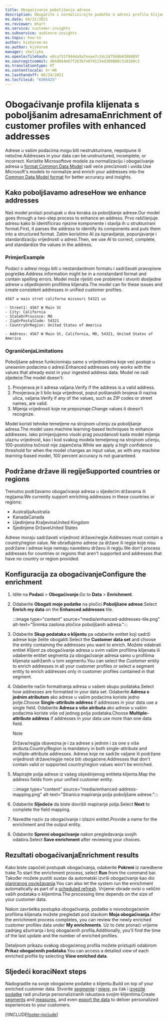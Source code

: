 ```yaml
---
title: Obogaćivanje poboljšanja adrese
description: Obogatite i normalizirajte podatke o adresi profila klijenata pomoću Microsoftovih modela.
ms.date: 04/21/2021
ms.reviewer: mhart
ms.service: customer-insights
ms.subservice: audience-insights
ms.topic: how-to
author: kishorem-ms
ms.author: kishorem
manager: shellyha
ms.openlocfilehash: e0ca731f944da9a7eaae7c2dc2d7568b6386089f
ms.sourcegitcommit: d84d664e67f263bfeb741154d309088c5101b9c3
ms.translationtype: HT
ms.contentlocale: hr-HR
ms.lasthandoff: 06/24/2021
ms.locfileid: "6305423"
---
```

# <a name="enrichment-of-customer-profiles-with-enhanced-addresses"></a><span data-ttu-id="b9e07-103">Obogaćivanje profila klijenata s poboljšanim adresama</span><span class="sxs-lookup"><span data-stu-id="b9e07-103">Enrichment of customer profiles with enhanced addresses</span></span>

<span data-ttu-id="b9e07-104">Adrese u vašim podacima mogu biti nestrukturirane, nepotpune ili netočne.</span><span class="sxs-lookup"><span data-stu-id="b9e07-104">Addresses in your data can be unstructured, incomplete, or incorrect.</span></span> <span data-ttu-id="b9e07-105">Koristite Microsoftove modele za normalizaciju i obogaćivanje adresa u [format Common Data Model](/common-data-model/schema/core/applicationcommon/address) radi veće preciznosti i uvida.</span><span class="sxs-lookup"><span data-stu-id="b9e07-105">Use Microsoft's models to normalize and enrich your addresses into the [Common Data Model format](/common-data-model/schema/core/applicationcommon/address) for better accuracy and insights.</span></span>

## <a name="how-we-enhance-addresses"></a><span data-ttu-id="b9e07-106">Kako poboljšavamo adrese</span><span class="sxs-lookup"><span data-stu-id="b9e07-106">How we enhance addresses</span></span>

<span data-ttu-id="b9e07-107">Naš model prolazi postupak u dva koraka za poboljšanje adrese.</span><span class="sxs-lookup"><span data-stu-id="b9e07-107">Our model goes through a two-step process to enhance an address.</span></span> <span data-ttu-id="b9e07-108">Prvo raščlanjuje adresu kako bi identificirao njezine komponente i stavlja ih u strukturirani format.</span><span class="sxs-lookup"><span data-stu-id="b9e07-108">First, it parses the address to identify its components and puts them into a structured format.</span></span> <span data-ttu-id="b9e07-109">Zatim koristimo AI za ispravljanje, popunjavanje i standardizaciju vrijednosti u adresi.</span><span class="sxs-lookup"><span data-stu-id="b9e07-109">Then, we use AI to correct, complete, and standardize the values in the address.</span></span>

### <a name="example"></a><span data-ttu-id="b9e07-110">Primjer</span><span class="sxs-lookup"><span data-stu-id="b9e07-110">Example</span></span>

<span data-ttu-id="b9e07-111">Podaci o adresi mogu biti u nestandardnom formatu i sadržavati pravopisne pogreške.</span><span class="sxs-lookup"><span data-stu-id="b9e07-111">Address information might be in a nonstandard format and contain spelling errors.</span></span> <span data-ttu-id="b9e07-112">Model može riješiti ove probleme i stvoriti dosljedne adrese u objedinjenim profilima klijenata.</span><span class="sxs-lookup"><span data-stu-id="b9e07-112">The model can fix these issues and create consistent addresses in unified customer profiles.</span></span>

```Input
4567 w main stret californa missouri 54321 us
```

```Output
- Street1: 4567 W Main St
- City: California
- StateOrProvince: MO
- ZipOrPostalCode: 54321
- CountryOrRegion: United States of America

- Address: 4567 W Main St, California, MO, 54321, United States of America
```

### <a name="limitations"></a><span data-ttu-id="b9e07-113">Ograničenja</span><span class="sxs-lookup"><span data-stu-id="b9e07-113">Limitations</span></span>

<span data-ttu-id="b9e07-114">Poboljšane adrese funkcioniraju samo s vrijednostima koje već postoje u unesenim podacima o adresi.</span><span class="sxs-lookup"><span data-stu-id="b9e07-114">Enhanced addresses only works with the values that already exist in your ingested address data.</span></span> <span data-ttu-id="b9e07-115">Model ne radi sljedeće:</span><span class="sxs-lookup"><span data-stu-id="b9e07-115">The model doesn't:</span></span> 

1. <span data-ttu-id="b9e07-116">Provjerava je li adresa valjana.</span><span class="sxs-lookup"><span data-stu-id="b9e07-116">Verify if the address is a valid address.</span></span>
2. <span data-ttu-id="b9e07-117">Provjerava je li bilo koja vrijednost, poput poštanskih brojeva ili naziva ulica, valjana.</span><span class="sxs-lookup"><span data-stu-id="b9e07-117">Verify if any of the values, such as ZIP codes or street names, are valid.</span></span>
3. <span data-ttu-id="b9e07-118">Mijenja vrijednosti koje ne prepoznaje.</span><span class="sxs-lookup"><span data-stu-id="b9e07-118">Change values it doesn't recognize.</span></span>

<span data-ttu-id="b9e07-119">Model koristi tehnike temeljene na strojnom učenju za poboljšanje adresa.</span><span class="sxs-lookup"><span data-stu-id="b9e07-119">The model uses machine learning-based techniques to enhance addresses.</span></span> <span data-ttu-id="b9e07-120">Iako primjenjujemo visoki prag pouzdanosti kada model mijenja ulaznu vrijednost, kao i kod svakog modela temeljenog na strojnom učenju, 100-postotna točnost nije zajamčena.</span><span class="sxs-lookup"><span data-stu-id="b9e07-120">While we apply a high confidence threshold for when the model changes an input value, as with any machine learning-based model, 100 percent accuracy is not guaranteed.</span></span>

## <a name="supported-countries-or-regions"></a><span data-ttu-id="b9e07-121">Podržane države ili regije</span><span class="sxs-lookup"><span data-stu-id="b9e07-121">Supported countries or regions</span></span>

<span data-ttu-id="b9e07-122">Trenutno podržavamo obogaćivanje adresa u sljedećim državama ili regijama:</span><span class="sxs-lookup"><span data-stu-id="b9e07-122">We currently support enriching addresses in these countries or regions:</span></span> 

- <span data-ttu-id="b9e07-123">Australija</span><span class="sxs-lookup"><span data-stu-id="b9e07-123">Australia</span></span>
- <span data-ttu-id="b9e07-124">Kanada</span><span class="sxs-lookup"><span data-stu-id="b9e07-124">Canada</span></span>
- <span data-ttu-id="b9e07-125">Ujedinjena Kraljevina</span><span class="sxs-lookup"><span data-stu-id="b9e07-125">United Kingdom</span></span>
- <span data-ttu-id="b9e07-126">Sjedinjene Države</span><span class="sxs-lookup"><span data-stu-id="b9e07-126">United States</span></span>

<span data-ttu-id="b9e07-127">Adrese moraju sadržavati vrijednost države/regije.</span><span class="sxs-lookup"><span data-stu-id="b9e07-127">Addresses must contain a country/region value.</span></span> <span data-ttu-id="b9e07-128">Ne obrađujemo adrese za države ili regije koje nisu podržane i adrese koje nemaju navedenu državu ili regiju.</span><span class="sxs-lookup"><span data-stu-id="b9e07-128">We don't process addresses for countries or regions that aren't supported and addresses that have no country or region provided.</span></span>

## <a name="configure-the-enrichment"></a><span data-ttu-id="b9e07-129">Konfiguracija za obogaćivanje</span><span class="sxs-lookup"><span data-stu-id="b9e07-129">Configure the enrichment</span></span>

1. <span data-ttu-id="b9e07-130">Idite na **Podaci** > **Obogaćivanje**.</span><span class="sxs-lookup"><span data-stu-id="b9e07-130">Go to **Data** > **Enrichment**.</span></span>

1. <span data-ttu-id="b9e07-131">Odaberite **Obogati moje podatke** na pločici **Poboljšane adrese**.</span><span class="sxs-lookup"><span data-stu-id="b9e07-131">Select **Enrich my data** on the **Enhanced addresses** tile.</span></span>

   :::image type="content" source="media/enhanced-addresses-tile.png" alt-text="Snimka zaslona pločice poboljšanih adresa.":::

1. <span data-ttu-id="b9e07-133">Odaberite **Skup podataka o klijentu** pa odaberite entitet koji sadrži adrese koje želite obogatiti.</span><span class="sxs-lookup"><span data-stu-id="b9e07-133">Select the **Customer data set** and choose the entity containing the addresses you want to enrich.</span></span> <span data-ttu-id="b9e07-134">Možete odabrati entitet *Klijent* za obogaćivanje adresa u svim vašim profilima klijenata ili odaberite entitet segmenta za obogaćivanje adresa samo u profilima klijenata sadržanih u tom segmentu.</span><span class="sxs-lookup"><span data-stu-id="b9e07-134">You can select the *Customer* entity to enrich addresses in all your customer profiles or select a segment entity to enrich addresses only in customer profiles contained in that segment.</span></span>

1. <span data-ttu-id="b9e07-135">Odaberite način formatiranja adresa u vašem skupu podataka.</span><span class="sxs-lookup"><span data-stu-id="b9e07-135">Select how addresses are formatted in your data set.</span></span> <span data-ttu-id="b9e07-136">Odaberite **Adresa s jednim atributom** ako adrese u vašim podacima koriste jedno polje.</span><span class="sxs-lookup"><span data-stu-id="b9e07-136">Choose **Single-attribute address** if addresses in your data use a single field.</span></span> <span data-ttu-id="b9e07-137">Odaberite **Adresa s više atributa** ako adrese u vašim podacima koriste više od jednog polja podataka.</span><span class="sxs-lookup"><span data-stu-id="b9e07-137">Choose **Multiple-attribute address** if addresses in your data use more than one data field.</span></span>

   > [!NOTE]
   > <span data-ttu-id="b9e07-138">Država/regija obavezna je i za adrese s jednim i za one s više atributa.</span><span class="sxs-lookup"><span data-stu-id="b9e07-138">Country/Region is mandatory in both single-attribute and multiple-attribute addresses.</span></span> <span data-ttu-id="b9e07-139">Adrese koje ne sadrže valjane ili podržane vrijednosti države/regije neće biti obogaćene.</span><span class="sxs-lookup"><span data-stu-id="b9e07-139">Addresses that don't contain valid or supported country/region values won't be enriched.</span></span>

1.  <span data-ttu-id="b9e07-140">Mapirajte polja adrese iz vašeg objedinjenog entiteta klijenta.</span><span class="sxs-lookup"><span data-stu-id="b9e07-140">Map the address fields from your unified customer entity.</span></span>

    :::image type="content" source="media/enhanced-address-mapping.png" alt-text="Stranica mapiranja polja poboljšane adrese.":::

1. <span data-ttu-id="b9e07-142">Odaberite **Sljedeće** da biste dovršili mapiranje polja.</span><span class="sxs-lookup"><span data-stu-id="b9e07-142">Select **Next** to complete the field mapping.</span></span>

1. <span data-ttu-id="b9e07-143">Navedite naziv za obogaćivanje i izlazni entitet.</span><span class="sxs-lookup"><span data-stu-id="b9e07-143">Provide a name for the enrichment and the output entity.</span></span>

1. <span data-ttu-id="b9e07-144">Odaberite **Spremi obogaćivanje** nakon pregledavanja svojih odabira.</span><span class="sxs-lookup"><span data-stu-id="b9e07-144">Select **Save enrichment** after reviewing your choices.</span></span>

## <a name="enrichment-results"></a><span data-ttu-id="b9e07-145">Rezultati obogaćivanja</span><span class="sxs-lookup"><span data-stu-id="b9e07-145">Enrichment results</span></span>

<span data-ttu-id="b9e07-146">Kako biste započeli postupak obogaćivanja, odaberite **Pokreni** iz naredbene trake.</span><span class="sxs-lookup"><span data-stu-id="b9e07-146">To start the enrichment process, select **Run** from the command bar.</span></span> <span data-ttu-id="b9e07-147">Također možete pustiti sustav da automatski izvrši obogaćivanje kao dio [ planiranog osvježavanja](system.md#schedule-tab).</span><span class="sxs-lookup"><span data-stu-id="b9e07-147">You can also let the system run the enrichment automatically as part of a [scheduled refresh](system.md#schedule-tab).</span></span> <span data-ttu-id="b9e07-148">Vrijeme obrade ovisi o veličini vaših podataka o klijentima.</span><span class="sxs-lookup"><span data-stu-id="b9e07-148">The processing time depends on the size of your customer data.</span></span>

<span data-ttu-id="b9e07-149">Nakon završetka postupka obogaćivanja, podatke o novoobogaćenim profilima klijenata možete pregledati pod stavkom **Moja obogaćivanja**.</span><span class="sxs-lookup"><span data-stu-id="b9e07-149">After the enrichment process completes, you can review the newly enriched customer profiles data under **My enrichments**.</span></span> <span data-ttu-id="b9e07-150">Uz to ćete pronaći vrijeme zadnjeg ažuriranja i broj obogaćenih profila.</span><span class="sxs-lookup"><span data-stu-id="b9e07-150">Additionally, you'll find the time of the last update and the number of enriched profiles.</span></span>

<span data-ttu-id="b9e07-151">Detaljnom prikazu svakog obogaćenog profila možete pristupiti odabirom **Prikaz obogaćenih podataka**.</span><span class="sxs-lookup"><span data-stu-id="b9e07-151">You can access a detailed view of each enriched profile by selecting **View enriched data**.</span></span>

## <a name="next-steps"></a><span data-ttu-id="b9e07-152">Sljedeći koraci</span><span class="sxs-lookup"><span data-stu-id="b9e07-152">Next steps</span></span>

<span data-ttu-id="b9e07-153">Nadogradite na svoje obogaćene podatke o klijentu.</span><span class="sxs-lookup"><span data-stu-id="b9e07-153">Build on top of your enriched customer data.</span></span> <span data-ttu-id="b9e07-154">Stvorite [segmente](segments.md) i [mjere](measures.md), pa čak i [izvezite podatke](export-destinations.md) radi pružanja personaliziranih iskustava svojim klijentima.</span><span class="sxs-lookup"><span data-stu-id="b9e07-154">Create [segments](segments.md) and [measures](measures.md), and even [export the data](export-destinations.md) to deliver personalized experiences to your customers.</span></span>

[!INCLUDE[footer-include](../includes/footer-banner.md)]

